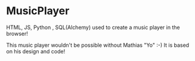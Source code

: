 # MusicPlayer
HTML, JS, Python , SQL(Alchemy) used to create a music player in the browser!

This music player wouldn't be possible without Mathias "Yo" :-) It is based on his design and code!
